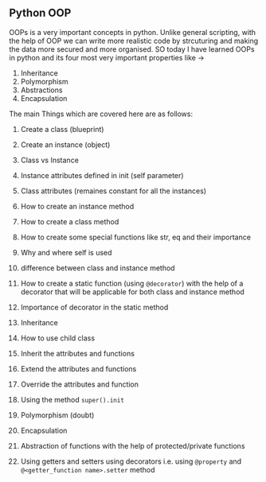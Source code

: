 ## Python OOP
OOPs is a very important concepts in python. Unlike general scripting, with the help of OOP we can write more realistic code by strcuturing and 
making the data more secured and more organised. SO today I have learned OOPs in python and its four most very important properties like ->

1. Inheritance
2. Polymorphism
3. Abstractions
4. Encapsulation

The main Things which are covered here are as follows:
1.  Create a class (blueprint)
2.  Create an instance (object)
3.  Class vs Instance
4.  Instance attributes defined in init (self parameter)
5.  Class attributes (remaines constant for all the instances)

6.  How to create an instance method
7.  How to create a class method
8.  How to create some special functions like str, eq and their importance
9.  Why and where self is used
10. difference between class and instance method
11. How to create a static function (using ```@decorator```) with the help of a decorator that will be applicable for both class and instance method
12. Importance of decorator in the static method

13. Inheritance
14. How to use child class
15. Inherit the attributes and functions
16. Extend the attributes and functions
17. Override the attributes and function
18. Using the method ```super().init```
19. Polymorphism (doubt)

20. Encapsulation
21. Abstraction of functions with the help of protected/private functions
22. Using getters and setters using decorators i.e. using ```@property``` and ```@<getter_function name>.setter``` method
